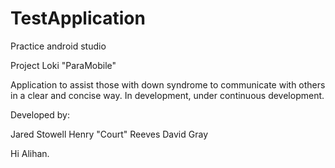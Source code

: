 # TestApplication
Practice android studio

Project Loki
"ParaMobile"

Application to assist those with down syndrome to communicate with others in a clear and concise way. In development, under continuous development.

Developed by:

Jared Stowell
Henry "Court" Reeves
David Gray

Hi Alihan.
